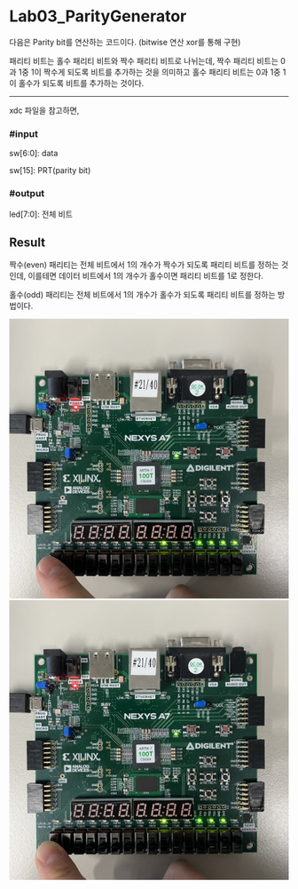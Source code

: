 # Lab03_ParityGenerator
다음은 Parity bit를 연산하는 코드이다.
(bitwise 연산 xor를 통해 구현)


패리티 비트는 홀수 패리티 비트와 짝수 패리티 비트로 나뉘는데, 짝수 패리티 비트는 0과 1중 1이 짝수게 되도록 비트를 추가하는 것을 의미하고 홀수 패리티 비트는 0과 1중 1이 홀수가 되도록 비트를 추가하는 것이다.

***
xdc 파일을 참고하면,


### #input

sw[6:0]: data

sw[15]: PRT(parity bit)


### #output

led[7:0]: 전체 비트


## Result

짝수(even) 패리티는 전체 비트에서 1의 개수가 짝수가 되도록 패리티 비트를 정하는 것인데, 이를테면 데이터 비트에서 1의 개수가 홀수이면 패리티 비트를 1로 정한다.


홀수(odd) 패리티는 전체 비트에서 1의 개수가 홀수가 되도록 패리티 비트를 정하는 방법이다.


<img src="./Lab03_ParityGenerator.jpg">
<img src="./Lab03_ParityGenerator(1).jpg">
